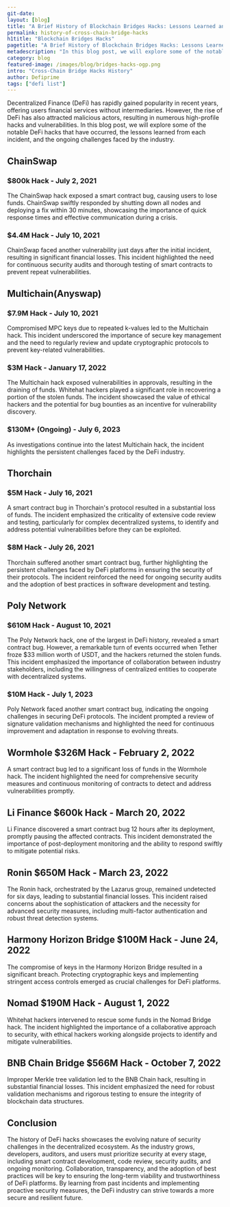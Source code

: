 ```yaml
---
git-date:
layout: [blog]
title: "A Brief History of Blockchain Bridges Hacks: Lessons Learned and Ongoing Challenges"
permalink: history-of-cross-chain-bridge-hacks
h1title: "Blockchain Bridges Hacks"
pagetitle: "A Brief History of Blockchain Bridges Hacks: Lessons Learned and Ongoing Challenges"
metadescription: "In this blog post, we will explore some of the notable DeFi hacks that have occurred, the lessons learned from each incident, and the ongoing challenges faced by the industry."
category: blog
featured-image: /images/blog/bridges-hacks-ogp.png
intro: "Cross-Chain Bridge Hacks History"
author: Defiprime
tags: ["defi list"]
---
```


Decentralized Finance (DeFi) has rapidly gained popularity in recent years, offering users financial services without intermediaries. However, the rise of DeFi has also attracted malicious actors, resulting in numerous high-profile hacks and vulnerabilities. In this blog post, we will explore some of the notable DeFi hacks that have occurred, the lessons learned from each incident, and the ongoing challenges faced by the industry.

## ChainSwap

### \$800k Hack - July 2, 2021

The ChainSwap hack exposed a smart contract bug, causing users to lose funds. ChainSwap swiftly responded by shutting down all nodes and deploying a fix within 30 minutes, showcasing the importance of quick response times and effective communication during a crisis.

### \$4.4M Hack - July 10, 2021

ChainSwap faced another vulnerability just days after the initial incident, resulting in significant financial losses. This incident highlighted the need for continuous security audits and thorough testing of smart contracts to prevent repeat vulnerabilities.

## Multichain(Anyswap)

### \$7.9M Hack - July 10, 2021

Compromised MPC keys due to repeated k-values led to the Multichain hack. This incident underscored the importance of secure key management and the need to regularly review and update cryptographic protocols to prevent key-related vulnerabilities.

### \$3M Hack - January 17, 2022

The Multichain hack exposed vulnerabilities in approvals, resulting in the draining of funds. Whitehat hackers played a significant role in recovering a portion of the stolen funds. The incident showcased the value of ethical hackers and the potential for bug bounties as an incentive for vulnerability discovery.

### \$130M+ (Ongoing) - July 6, 2023

As investigations continue into the latest Multichain hack, the incident highlights the persistent challenges faced by the DeFi industry.

## Thorchain

### \$5M Hack - July 16, 2021

A smart contract bug in Thorchain's protocol resulted in a substantial loss of funds. The incident emphasized the criticality of extensive code review and testing, particularly for complex decentralized systems, to identify and address potential vulnerabilities before they can be exploited.

### \$8M Hack - July 26, 2021

Thorchain suffered another smart contract bug, further highlighting the persistent challenges faced by DeFi platforms in ensuring the security of their protocols. The incident reinforced the need for ongoing security audits and the adoption of best practices in software development and testing.

## Poly Network

### \$610M Hack - August 10, 2021

The Poly Network hack, one of the largest in DeFi history, revealed a smart contract bug. However, a remarkable turn of events occurred when Tether froze \$33 million worth of USDT, and the hackers returned the stolen funds. This incident emphasized the importance of collaboration between industry stakeholders, including the willingness of centralized entities to cooperate with decentralized systems.

### \$10M Hack - July 1, 2023

Poly Network faced another smart contract bug, indicating the ongoing challenges in securing DeFi protocols. The incident prompted a review of signature validation mechanisms and highlighted the need for continuous improvement and adaptation in response to evolving threats.

## Wormhole \$326M Hack - February 2, 2022

A smart contract bug led to a significant loss of funds in the Wormhole hack. The incident highlighted the need for comprehensive security measures and continuous monitoring of contracts to detect and address vulnerabilities promptly.

## Li Finance \$600k Hack - March 20, 2022

Li Finance discovered a smart contract bug 12 hours after its deployment, promptly pausing the affected contracts. This incident demonstrated the importance of post-deployment monitoring and the ability to respond swiftly to mitigate potential risks.

## Ronin \$650M Hack - March 23, 2022

The Ronin hack, orchestrated by the Lazarus group, remained undetected for six days, leading to substantial financial losses. This incident raised concerns about the sophistication of attackers and the necessity for advanced security measures, including multi-factor authentication and robust threat detection systems.

## Harmony Horizon Bridge \$100M Hack - June 24, 2022

The compromise of keys in the Harmony Horizon Bridge resulted in a significant breach. Protecting cryptographic keys and implementing stringent access controls emerged as crucial challenges for DeFi platforms.

## Nomad \$190M Hack - August 1, 2022

Whitehat hackers intervened to rescue some funds in the Nomad Bridge hack. The incident highlighted the importance of a collaborative approach to security, with ethical hackers working alongside projects to identify and mitigate vulnerabilities.

## BNB Chain Bridge \$566M Hack - October 7, 2022

Improper Merkle tree validation led to the BNB Chain hack, resulting in substantial financial losses. This incident emphasized the need for robust validation mechanisms and rigorous testing to ensure the integrity of blockchain data structures.

## Conclusion

The history of DeFi hacks showcases the evolving nature of security challenges in the decentralized ecosystem. As the industry grows, developers, auditors, and users must prioritize security at every stage, including smart contract development, code review, security audits, and ongoing monitoring. Collaboration, transparency, and the adoption of best practices will be key to ensuring the long-term viability and trustworthiness of DeFi platforms. By learning from past incidents and implementing proactive security measures, the DeFi industry can strive towards a more secure and resilient future.
